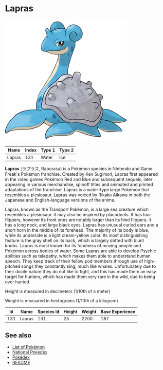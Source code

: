 # Lapras


![Lapras](images/131.png)

| **Name** | **Index** | **Type 1** | **Type 2** |
|----|----|----|----|
| Lapras | 131 | Water | Ice  |

**Lapras** (&#x30e9;&#x30d7;&#x30e9;&#x30b9;, Rapurasu) is a Pok&#x00e9;mon species in Nintendo and Game Freak's Pok&#x00e9;mon franchise. Created by Ken Sugimori, Lapras first appeared in the video games Pok&#x00e9;mon Red and Blue and subsequent sequels, later appearing in various merchandise, spinoff titles and animated and printed adaptations of the franchise. Lapras is a water-type large Pok&#x00e9;mon that resembles a plesiosaur. Lapras was voiced by Rikako Aikawa in both the Japanese and English-language versions of the anime.

Lapras, known as the Transport Pok&#x00e9;mon, is a large sea creature which resembles a plesiosaur. It may also be inspired by placodonts. It has four flippers, however its front ones are notably larger than its hind flippers. It has a long neck, and large black eyes. Lapras has unusual curled ears and a short horn in the middle of its forehead. The majority of its body is blue, while its underside is a light cream-yellow color. Its most distinguishing feature is the gray shell on its back, which is largely dotted with blunt knobs. Lapras is most known for its fondness of moving people and Pok&#x00e9;mon across bodies of water. Some Lapras are able to develop Psychic abilities such as telepathy, which makes them able to understand human speech. They keep track of their fellow pod members through use of high-pitched songs they constantly sing, much like whales. Unfortunately due to their docile nature they do not like to fight, and this has made them an easy target for hunters, which has made them very rare in the wild, due to being over hunted.

Height is measured in decimeters (1/10th of a meter)

Weight is measured in hectograms (1/10th of a kilogram)

| **Id** | **Name** | **Species Id** | **Height** | **Weight** | **Base Experience** |
|--------|----------|----------------|------------|------------|---------------------|
| 131 | Lapras | 131 | 25 | 2200 | 187 |


## See also

- [List of Pokémon](../pokemon.md)
- [National Pokédex](../national_pokedex.md)
- [Pokédex](../pokedex.md)
- [README](../README.md)
